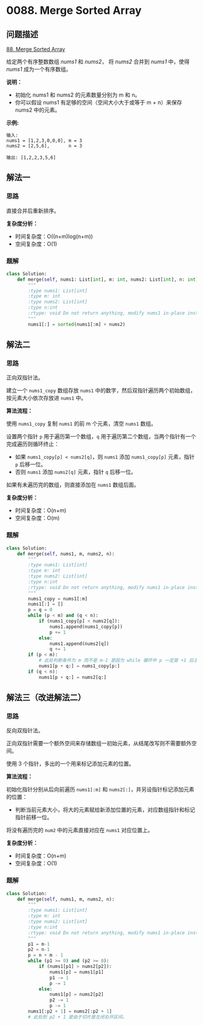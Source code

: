 # 0088. Merge Sorted Array

## 问题描述

[88. Merge Sorted Array](https://leetcode-cn.com/problems/merge-sorted-array/)

给定两个有序整数数组 *nums1* 和 *nums2*， 将 *nums2* 合并到 *nums1* 中，使得 *nums1* 成为一个有序数组。

**说明：**

- 初始化 nums1 和 nums2 的元素数量分别为 m 和 n。
- 你可以假设 nums1 有足够的空间（空间大小大于或等于 m + n）来保存 nums2 中的元素。

**示例:**

```
输入:
nums1 = [1,2,3,0,0,0], m = 3
nums2 = [2,5,6],       n = 3

输出: [1,2,2,3,5,6]
```

## 解法一

### 思路

直接合并后重新排序。

**复杂度分析：**

- 时间复杂度：O((n+m)log(n+m))
- 空间复杂度：O(1)

### 题解

```python
class Solution:
    def merge(self, nums1: List[int], m: int, nums2: List[int], n: int) -> None:
        """
        :type nums1: List[int]
        :type m: int
        :type nums2: List[int]
        :type n:int
        :rtype: void Do not return anything, modify nums1 in-place instead.
        """
        nums1[:] = sorted(nums1[:m] + nums2)
```

## 解法二

### 思路

正向双指针法。

建立一个 `nums1_copy` 数组存放 `nums1` 中的数字，然后双指针遍历两个初始数组，按元素大小依次存放进 `nums1` 中。

**算法流程：**

使用 `nums1_copy` 复制 `nums1` 的前 m 个元素，清空 `nums1` 数组。

设置两个指针 `p` 用于遍历第一个数组，`q` 用于遍历第二个数组，当两个指针有一个完成遍历则循环终止：

- 如果 `nums1_copy[p] < nums2[q]`，则 `nums1` 添加 `nums1_copy[p]` 元素，指针 `p` 后移一位。
- 否则 `nums1` 添加 `nums2[q]` 元素，指针 `q` 后移一位。

如果有未遍历完的数组，则直接添加在 `nums1` 数组后面。

**复杂度分析：**

- 时间复杂度：O(n+m)
- 空间复杂度：O(m)

### 题解

```python
class Solution:
    def merge(self, nums1, m, nums2, n):
        """
        :type nums1: List[int]
        :type m: int
        :type nums2: List[int]
        :type n:int
        :rtype: void Do not return anything, modify nums1 in-place instead.
        """
        nums1_copy = nums1[:m]
        nums1[:] = []
        p = q = 0
        while (p < m) and (q < n):
            if (nums1_copy[p] < nums2[q]):
                nums1.append(nums1_copy[p])
                p += 1
            else:
                nums1.append(nums2[q])
                q += 1
        if (p < m):
            # 此处判断条件为 m 而不是 m-1 是因为 while 循环中 p 一定是 +1 后才出循环的。
            nums1[p + q:] = nums1_copy[p:]
        if (q < n):
            nums1[p + q:] = nums2[q:]
```

## 解法三（改进解法二）

### 思路

反向双指针法。

正向双指针需要一个额外空间来存储数组一初始元素，从结尾改写则不需要额外空间。

使用 3 个指针，多出的一个用来标记添加元素的位置。

**算法流程：**

初始化指针分别从后向前遍历 `nums1[:m]` 和 `nums2[:]`，并另设指针标记添加元素的位置：

- 判断当前元素大小，将大的元素赋给新添加位置的元素，对应数组指针和标记指针前移一位。

将没有遍历完的 `num2` 中的元素直接对应在 `nums1` 对应位置上。

**复杂度分析：**

- 时间复杂度：O(n+m)
- 空间复杂度：O(1)

### 题解

```python
class Solution:
    def merge(self, nums1, m, nums2, n):
        """
        :type nums1: List[int]
        :type m: int
        :type nums2: List[int]
        :type n:int
        :rtype: void Do not return anything, modify nums1 in-place instead.
        """
        p1 = m-1
        p2 = n-1
        p = n + m - 1
        while (p1 >= 0) and (p2 >= 0):
            if (nums1[p1] > nums2[p2]):
                nums1[p] = nums1[p1]
                p1 -= 1
                p -= 1
            else:
                nums1[p] = nums2[p2]
                p2 -= 1
                p -= 1
        nums1[:p2 + 1] = nums2[:p2 + 1]
        # 此处到 p2 + 1 是由于切片是左闭右开区间。
```
